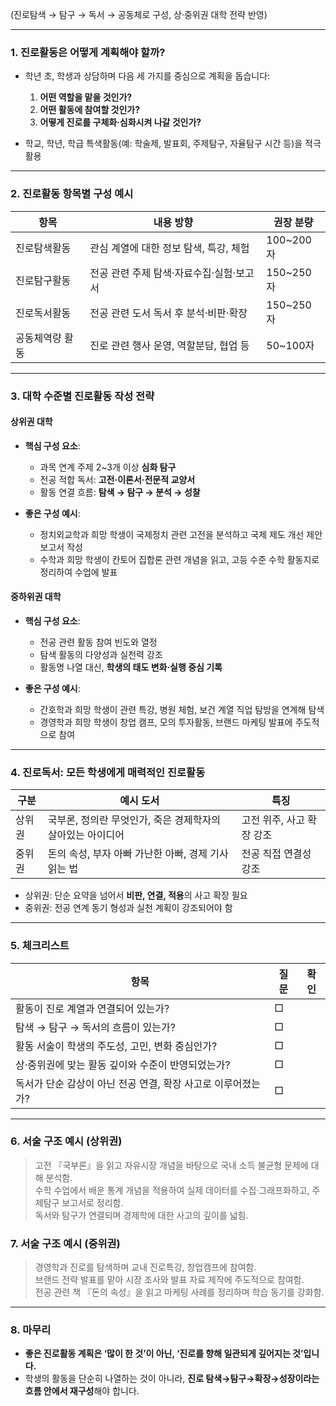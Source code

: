 (진로탐색 → 탐구 → 독서 → 공동체로 구성, 상·중위권 대학 전략 반영)

---

### 1. 진로활동은 어떻게 계획해야 할까?

- 학년 초, 학생과 상담하며 다음 세 가지를 중심으로 계획을 돕습니다:
  1. **어떤 역할을 맡을 것인가?**
  2. **어떤 활동에 참여할 것인가?**
  3. **어떻게 진로를 구체화·심화시켜 나갈 것인가?**

- 학교, 학년, 학급 특색활동(예: 학술제, 발표회, 주제탐구, 자율탐구 시간 등)을 적극 활용

---

### 2. 진로활동 항목별 구성 예시

| 항목 | 내용 방향 | 권장 분량 |
|------|-----------|-----------|
| 진로탐색활동 | 관심 계열에 대한 정보 탐색, 특강, 체험 | 100~200자 |
| 진로탐구활동 | 전공 관련 주제 탐색·자료수집·실험·보고서 | 150~250자 |
| 진로독서활동 | 전공 관련 도서 독서 후 분석·비판·확장 | 150~250자 |
| 공동체역량 활동 | 진로 관련 행사 운영, 역할분담, 협업 등 | 50~100자 |

---

### 3. 대학 수준별 진로활동 작성 전략

#### 상위권 대학

- **핵심 구성 요소**:  
  - 과목 연계 주제 2~3개 이상 **심화 탐구**
  - 전공 적합 독서: **고전·이론서·전문적 교양서**
  - 활동 연결 흐름: **탐색 → 탐구 → 분석 → 성찰**

- **좋은 구성 예시**:
  - 정치외교학과 희망 학생이 국제정치 관련 고전을 분석하고 국제 제도 개선 제안 보고서 작성
  - 수학과 희망 학생이 칸토어 집합론 관련 개념을 읽고, 고등 수준 수학 활동지로 정리하여 수업에 발표

#### 중하위권 대학

- **핵심 구성 요소**:
  - 전공 관련 활동 참여 빈도와 열정
  - 탐색 활동의 다양성과 실천력 강조
  - 활동명 나열 대신, **학생의 태도 변화·실행 중심 기록**

- **좋은 구성 예시**:
  - 간호학과 희망 학생이 관련 특강, 병원 체험, 보건 계열 직업 탐방을 연계해 탐색
  - 경영학과 희망 학생이 창업 캠프, 모의 투자활동, 브랜드 마케팅 발표에 주도적으로 참여

---

### 4. 진로독서: 모든 학생에게 매력적인 진로활동

| 구분 | 예시 도서 | 특징 |
|------|-----------|--------|
| 상위권 | 국부론, 정의란 무엇인가, 죽은 경제학자의 살아있는 아이디어 | 고전 위주, 사고 확장 강조 |
| 중위권 | 돈의 속성, 부자 아빠 가난한 아빠, 경제 기사 읽는 법 | 전공 직접 연결성 강조 |

- 상위권: 단순 요약을 넘어서 **비판, 연결, 적용**의 사고 확장 필요
- 중위권: 전공 연계 동기 형성과 실천 계획이 강조되어야 함

---

### 5. 체크리스트

| 항목 | 질문 | 확인 |
|------|--------|--------|
| 활동이 진로 계열과 연결되어 있는가? | □ |
| 탐색 → 탐구 → 독서의 흐름이 있는가? | □ |
| 활동 서술이 학생의 주도성, 고민, 변화 중심인가? | □ |
| 상·중위권에 맞는 활동 깊이와 수준이 반영되었는가? | □ |
| 독서가 단순 감상이 아닌 전공 연결, 확장 사고로 이루어졌는가? | □ |

---

### 6. 서술 구조 예시 (상위권)

> 고전 『국부론』을 읽고 자유시장 개념을 바탕으로 국내 소득 불균형 문제에 대해 분석함.  
수학 수업에서 배운 통계 개념을 적용하여 실제 데이터를 수집·그래프화하고, 주제탐구 보고서로 정리함.  
독서와 탐구가 연결되며 경제학에 대한 사고의 깊이를 넓힘.

### 7. 서술 구조 예시 (중위권)

> 경영학과 진로를 탐색하며 교내 진로특강, 창업캠프에 참여함.  
브랜드 전략 발표를 맡아 시장 조사와 발표 자료 제작에 주도적으로 참여함.  
전공 관련 책 『돈의 속성』을 읽고 마케팅 사례를 정리하며 학습 동기를 강화함.

---

### 8. 마무리

- **좋은 진로활동 계획은 ‘많이 한 것’이 아닌, ‘진로를 향해 일관되게 깊어지는 것’입니다.**
- 학생의 활동을 단순히 나열하는 것이 아니라, **진로 탐색→탐구→확장→성장이라는 흐름 안에서 재구성**해야 합니다.
